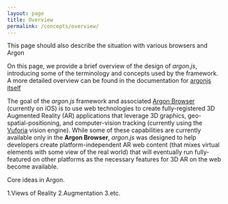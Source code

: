 ```yaml
---
layout: page
title: Overview
permalink: /concepts/overview/
---
```


This page should also describe the situation with various browsers and Argon 

On this page, we provide a brief overview of the design of *argon.js*, introducing some of the terminology and concepts used by the framework. A more detailed overview can be found in the documentation for [argonjs itself]()

The goal of the *argon.js* framework and associated [Argon Browser](http://argonjs.io/argon-app) (currently on iOS) is to use web technologies to create fully-registered 3D Augmented Reality (AR) applications that leverage 3D graphics, geo-spatial-positioning, and computer-vision tracking (currently using the [Vuforia](https://www.vuforia.com) vision engine). While some of these capabilities are currently available only in the **Argon Browser**, *argon.js* was designed to help developers create platform-independent AR web content (that mixes virtual elements with some view of the real world) that will eventually run fully-featured on other platforms as the necessary features for 3D AR on the web become available. 

Core ideas in Argon.

1.Views of Reality
2.Augmentation
3.etc. 